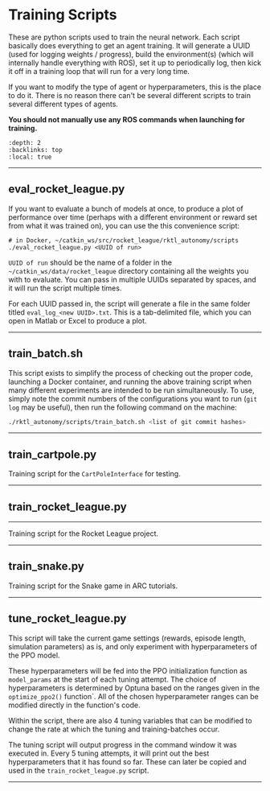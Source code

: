 # Training Scripts

These are python scripts used to train the neural network. Each script basically
does everything to get an agent training. It will generate a UUID (used for
logging weights / progress), build the environment(s) (which will internally
handle everything with ROS), set it up to periodically log, then kick it off in
a training loop that will run for a very long time.

If you want to modify the type of agent or hyperparameters, this is the place to
do it. There is no reason there can't be several different scripts to train
several different types of agents.

**You should not manually use any ROS commands when launching for training.**

```{contents} Training scripts in the package
:depth: 2
:backlinks: top
:local: true
```

---

## eval_rocket_league.py

If you want to evaluate a bunch of models at once, to produce a plot of
performance over time (perhaps with a different environment or reward set from
what it was trained on), you can use the this convenience script:

```shell
# in Docker, ~/catkin_ws/src/rocket_league/rktl_autonomy/scripts
./eval_rocket_league.py <UUID of run>
```

`UUID of run` should be the name of a folder in the
`~/catkin_ws/data/rocket_league` directory containing all the weights you
with to evaluate. You can pass in multiple UUIDs separated by spaces, and it
will run the script multiple times.

For each UUID passed in, the script will generate a file in the same folder
titled `eval_log_<new UUID>.txt`. This is a tab-delimited file, which you can
open in Matlab or Excel to produce a plot.

---

## train_batch.sh

This script exists to simplify the process of checking out the proper code,
launching a Docker container, and running the above training script when many
different experiments are intended to be run simultaneously. To use, simply
note the commit numbers of the configurations you want to run (`git log` may be
useful), then run the following command on the machine:

```bash
./rktl_autonomy/scripts/train_batch.sh <list of git commit hashes>
```

---

## train_cartpole.py

Training script for the `CartPoleInterface` for testing.

---

## train_rocket_league.py

---

Training script for the Rocket League project.

---

## train_snake.py

Training script for the Snake game in ARC tutorials.

---

## tune_rocket_league.py

This script will take the current game settings (rewards, episode length,
simulation parameters) as is, and only experiment with hyperparameters of the
PPO model.

These hyperparameters will be fed into the PPO initialization function as
`model_params` at the start of each tuning attempt. The choice of
hyperparameters is determined by Optuna based on the ranges given in the 
`optimize_ppo2()` function`. All of the chosen hyperparameter ranges can be
modified directly in the function's code.

Within the script, there are also 4 tuning variables that can be modified to
change the rate at which the tuning and training-batches occur.

The tuning script will output progress in the command window it was executed in.
Every 5 tuning attempts, it will print out the best hyperparameters that it
has found so far. These can later be copied and used in the
`train_rocket_league.py` script.

---

